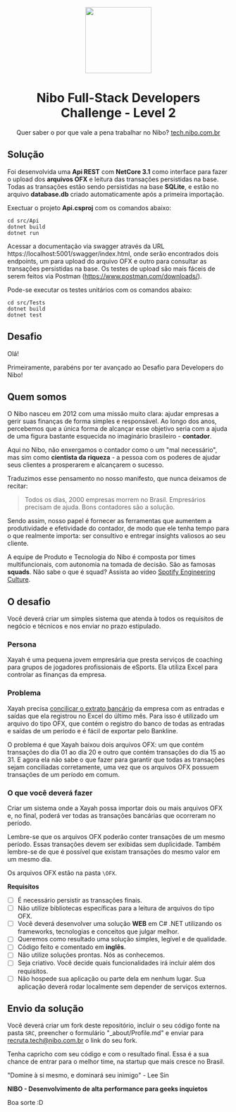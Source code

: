 <p align="center"><img src="https://www.nibo.com.br/logo-nibo.png" width="150" /></p>
<h1 align="center">Nibo Full-Stack Developers Challenge - Level 2</h1>


<p align="center">Quer saber o por que vale a pena trabalhar no Nibo? <a href="https://tech.nibo.com.br">tech.nibo.com.br</a></p>

## Solução

Foi desenvolvida uma **Api REST** com **NetCore 3.1** como interface para fazer o upload dos **arquivos OFX** e leitura das transações persistidas na base.
Todas as transações estão sendo persistidas na base **SQLite**, e estão no arquivo **database.db** criado automaticamente após a primeira importação.

Exectuar o projeto **Api.csproj** com os comandos abaixo:

``` powerwhel
cd src/Api
dotnet build
dotnet run
```

Acessar a documentação via swagger através da URL https://localhost:5001/swagger/index.html, onde serão encontrados dois endpoints, um para upload do arquivo OFX e outro para consultar as transações persistidas na base. Os testes de upload são mais fáceis de serem feitos via Postman (https://www.postman.com/downloads/).

Pode-se executar os testes unitários com os comandos abaixo:

``` powerwhel
cd src/Tests
dotnet build
dotnet test
```

## Desafio

Olá!

Primeiramente, parabéns por ter avançado ao Desafio para Developers do Nibo! 

## Quem somos
O Nibo nasceu em 2012 com uma missão muito clara: ajudar empresas a gerir suas finanças de forma simples e responsável. Ao longo dos anos, percebemos que a única forma de alcançar esse objetivo seria com a ajuda de uma figura bastante esquecida no imaginário brasileiro - **contador**.

Aqui no Nibo, não enxergamos o contador como o um "mal necessário", mas sim como **cientista da riqueza** - a pessoa com os poderes de ajudar seus clientes a prosperarem e alcançarem o sucesso. 

Traduzimos esse pensamento no nosso manifesto, que nunca deixamos de recitar: 
> Todos os dias, 2000 empresas morrem no Brasil. Empresários precisam de ajuda. Bons contadores são a solução.

Sendo assim, nosso papel é fornecer as ferramentas que aumentem a produtividade e efetividade do contador, de modo que ele tenha tempo para o que realmente importa: ser consultivo e entregar insights valiosos ao seu cliente.

A equipe de Produto e Tecnologia do Nibo é composta por times multifuncionais, com autonomia na tomada de decisão. São as famosas **squads**. Não sabe o que é squad? Assista ao vídeo [Spotify Engineering Culture](https://www.youtube.com/watch?v=hQDblYvY9RY). 

## O desafio
Você deverá criar um simples sistema que atenda à todos os requisitos de negócio e técnicos e nos enviar no prazo estipulado. 

### Persona
Xayah é uma pequena jovem empresária que presta serviços de coaching para grupos de jogadores profissionais de eSports. Ela utiliza Excel para controlar as finanças da empresa.

### Problema
Xayah precisa [concilicar o extrato bancário](https://www.nibo.com.br/blog/como-fazer-conciliacao-bancaria-passo-passo/) da empresa com as entradas e saídas que ela registrou no Excel do último mês. Para isso é utilizado um arquivo do tipo OFX, que contém o registro do banco de todas as entradas e saídas de um período e é fácil de exportar pelo Bankline.

O problema é que Xayah baixou dois arquivos OFX: um que contém transações do dia 01 ao dia 20 e outro que contém transações do dia 15 ao 31. E agora ela não sabe o que fazer para garantir que todas as transações sejam conciliadas corretamente, uma vez que os arquivos OFX possuem transações de um período em comum.

### O que você deverá fazer
Criar um sistema onde a Xayah possa importar dois ou mais arquivos OFX e, no final, poderá ver todas as transações bancárias que ocorreram no período.

Lembre-se que os arquivos OFX poderão conter transações de um mesmo período. Essas transações devem ser exibidas sem duplicidade. Também lembre-se de que é possível que existam transações do mesmo valor em um mesmo dia.

Os arquivos OFX estão na pasta ``\OFX``.

**Requisitos**
- [ ] É necessário persistir as transações finais.
- [ ] Não utilize bibliotecas específicas para a leitura de arquivos do tipo OFX.
- [ ] Você deverá desenvolver uma solução **WEB** em C# .NET utilizando os frameworks, tecnologias e conceitos que julgar melhor.
- [ ] Queremos como resultado uma solução simples, legível e de qualidade. 
- [ ] Código feito e comentado em **inglês**.
- [ ] Não utilize soluções prontas. Nós as conhecemos.
- [ ] Seja criativo. Você decide quais funcionalidades irá incluir além dos requisitos.
- [ ] Não hospede sua aplicação ou parte dela em nenhum lugar. Sua aplicação deverá rodar localmente sem depender de serviços externos.

## Envio da solução
Você deverá criar um fork deste repositório, incluir o seu código fonte na pasta ``SRC``,  preencher o formulário "_about/Profile.md" e enviar para recruta.tech@nibo.com.br o link do seu fork.

Tenha capricho com seu código e com o resultado final. Essa é a sua chance de entrar para o melhor time, na startup que mais cresce no Brasil.

"Domine à si mesmo, e dominará seu inimigo" - Lee Sin

**NIBO - Desenvolvimento de alta performance para geeks inquietos**

Boa sorte :D

